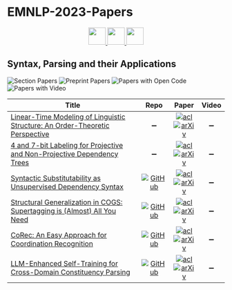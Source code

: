 # EMNLP-2023-Papers

<div align="center">
    <a href="https://github.com/DmitryRyumin/EMNLP-2023-Papers/blob/main/sections/machine-learning-for-nlp.md">
        <img src="https://cdn.jsdelivr.net/gh/DmitryRyumin/NewEraAI-Papers@main/images/left.svg" width="40" alt="" />
    </a>
    <a href="https://github.com/DmitryRyumin/EMNLP-2023-Papers/">
        <img src="https://cdn.jsdelivr.net/gh/DmitryRyumin/NewEraAI-Papers@main/images/home.svg" width="40" alt="" />
    </a>
    <a href="https://github.com/DmitryRyumin/EMNLP-2023-Papers/blob/main/sections/poster.md">
        <img src="https://cdn.jsdelivr.net/gh/DmitryRyumin/NewEraAI-Papers@main/images/right.svg" width="40" alt="" />
    </a>
</div>

## Syntax, Parsing and their Applications

![Section Papers](https://img.shields.io/badge/Section%20Papers-soon-42BA16) ![Preprint Papers](https://img.shields.io/badge/Preprint%20Papers-soon-b31b1b) ![Papers with Open Code](https://img.shields.io/badge/Papers%20with%20Open%20Code-soon-1D7FBF) ![Papers with Video](https://img.shields.io/badge/Papers%20with%20Video-soon-FF0000)

<!-- 350 -->
| **Title** | **Repo** | **Paper** | **Video** |
|-----------|:--------:|:---------:|:---------:|
| [Linear-Time Modeling of Linguistic Structure: An Order-Theoretic Perspective](https://aclanthology.org/2023.emnlp-main.52) | :heavy_minus_sign: | [![acl](https://img.shields.io/badge/pdf-ACL%20Anthology-CBCBCC.svg)](https://aclanthology.org/2023.emnlp-main.52.pdf) <br /> [![arXiv](https://img.shields.io/badge/arXiv-2305.15057-b31b1b.svg)](http://arxiv.org/abs/2305.15057) | :heavy_minus_sign: |
| [4 and 7-bit Labeling for Projective and Non-Projective Dependency Trees](https://aclanthology.org/2023.emnlp-main.393) | :heavy_minus_sign: | [![acl](https://img.shields.io/badge/pdf-ACL%20Anthology-CBCBCC.svg)](https://aclanthology.org/2023.emnlp-main.393.pdf) <br /> [![arXiv](https://img.shields.io/badge/arXiv-2310.14319-b31b1b.svg)](http://arxiv.org/abs/2310.14319) | :heavy_minus_sign: |
| [Syntactic Substitutability as Unsupervised Dependency Syntax](https://aclanthology.org/2023.emnlp-main.144) | [![GitHub](https://img.shields.io/github/stars/McGill-NLP/syntactic-substitutability)](https://github.com/McGill-NLP/syntactic-substitutability) | [![acl](https://img.shields.io/badge/pdf-ACL%20Anthology-CBCBCC.svg)](https://aclanthology.org/2023.emnlp-main.144.pdf) <br /> [![arXiv](https://img.shields.io/badge/arXiv-2211.16031-b31b1b.svg)](http://arxiv.org/abs/2211.16031) | :heavy_minus_sign: |
| [Structural Generalization in COGS: Supertagging is (Almost) All You Need](https://aclanthology.org/2023.emnlp-main.69) | [![GitHub](https://img.shields.io/github/stars/alban-petit/semantic-supertag-parser)](https://github.com/alban-petit/semantic-supertag-parser) | [![acl](https://img.shields.io/badge/pdf-ACL%20Anthology-CBCBCC.svg)](https://aclanthology.org/2023.emnlp-main.69.pdf) <br /> [![arXiv](https://img.shields.io/badge/arXiv-2310.14124-b31b1b.svg)](http://arxiv.org/abs/2310.14124) | :heavy_minus_sign: |
| [CoRec: An Easy Approach for Coordination Recognition](https://aclanthology.org/2023.emnlp-main.934) | [![GitHub](https://img.shields.io/github/stars/qingwang-isu/CoRec)](https://github.com/qingwang-isu/CoRec) | [![acl](https://img.shields.io/badge/pdf-ACL%20Anthology-CBCBCC.svg)](https://aclanthology.org/2023.emnlp-main.934.pdf) <br /> [![arXiv](https://img.shields.io/badge/arXiv-2311.18712-b31b1b.svg)](http://arxiv.org/abs/2311.18712) | :heavy_minus_sign: |
| [LLM-Enhanced Self-Training for Cross-Domain Constituency Parsing](https://aclanthology.org/2023.emnlp-main.508) | [![GitHub](https://img.shields.io/github/stars/jianlingl/LLM_ST_ConstParsing)](https://github.com/jianlingl/LLM_ST_ConstParsing) | [![acl](https://img.shields.io/badge/pdf-ACL%20Anthology-CBCBCC.svg)](https://aclanthology.org/2023.emnlp-main.508.pdf) <br /> [![arXiv](https://img.shields.io/badge/arXiv-2311.02660-b31b1b.svg)](http://arxiv.org/abs/2311.02660) | :heavy_minus_sign: |
